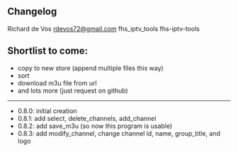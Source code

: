 ## Changelog

Richard de Vos <rdevos72@gmail.com>
fhs_iptv_tools
fhs-iptv-tools

Shortlist to come:
------------------

- copy to new store (append multiple files this way)
- sort
- download m3u file from url
- and lots more (just request on github)

--------------------------------------------------------------
- 0.8.0: initial creation
- 0.8.1: add select, delete_channels, add_channel
- 0.8.2: add save_m3u (so now this program is usable)
- 0.8.3: add modify_channel, change channel id, name, group_title, and logo
